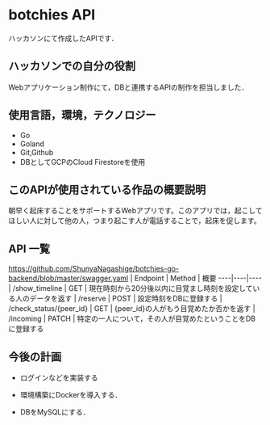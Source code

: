 # botchies API
ハッカソンにて作成したAPIです．

## ハッカソンでの自分の役割
Webアプリケーション制作にて，DBと連携するAPIの制作を担当しました．

## 使用言語，環境，テクノロジー
- Go
- Goland
- Git,Github
- DBとしてGCPのCloud Firestoreを使用

## このAPIが使用されている作品の概要説明
朝早く起床することをサポートするWebアプリです。このアプリでは，起こしてほしい人に対して他の人，つまり起こす人が電話することで，起床を促します。

## API 一覧
https://github.com/ShunyaNagashige/botchies-go-backend/blob/master/swagger.yaml
| Endpoint | Method | 概要
----|----|---- 
| /show_timeline | GET | 現在時刻から20分後以内に目覚まし時刻を設定している人のデータを返す
| /reserve | POST |	設定時刻をDBに登録する
| /check_status/{peer_id} | GET | {peer_id}の人がもう目覚めたか否かを返す
| /incoming | PATCH | 特定の一人について，その人が目覚めたということをDBに登録する

## 今後の計画
- ログインなどを実装する

- 環境構築にDockerを導入する．

- DBをMySQLにする．